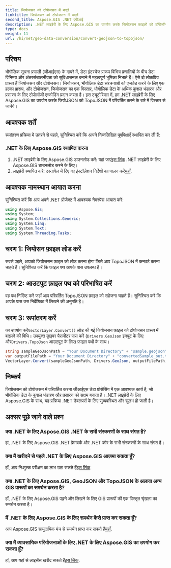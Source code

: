 ```yaml
---
title: जियोजसन को टोपोजसन में बदलें
linktitle: जियोजसन को टोपोजसन में बदलें
second_title: Aspose.GIS .NET एपीआई
description: .NET लाइब्रेरी के लिए Aspose.GIS का उपयोग करके जियोजसन फ़ाइलों को टॉपोजॉन प्रारूप में सहजता से परिवर्तित करने का तरीका जानें। अपनी जीआईएस डेटा प्रोसेसिंग दक्षता बढ़ाएँ।
type: docs
weight: 11
url: /hi/net/geo-data-conversion/convert-geojson-to-topojson/
---
```

## परिचय
भौगोलिक सूचना प्रणाली (जीआईएस) के दायरे में, डेटा इंटरचेंज प्रारूप विभिन्न प्रणालियों के बीच डेटा विनिमय और अंतरसंचालनीयता को सुविधाजनक बनाने में महत्वपूर्ण भूमिका निभाते हैं। ऐसे दो लोकप्रिय प्रारूप हैं जियोजसन और टोपोजसन। जियोजसन, भौगोलिक डेटा संरचनाओं को एन्कोड करने के लिए एक हल्का प्रारूप, और टोपोजसन, जियोजसन का एक विस्तार, भौगोलिक डेटा के अधिक कुशल भंडारण और प्रसारण के लिए टोपोलॉजी एन्कोडिंग प्रदान करता है। इस ट्यूटोरियल में, हम .NET लाइब्रेरी के लिए Aspose.GIS का उपयोग करके जियोJSON को TopoJSON में परिवर्तित करने के बारे में विस्तार से जानेंगे।
## आवश्यक शर्तें
रूपांतरण प्रक्रिया में उतरने से पहले, सुनिश्चित करें कि आपने निम्नलिखित पूर्वापेक्षाएँ स्थापित कर ली हैं:
### .NET के लिए Aspose.GIS स्थापित करना
1.  .NET लाइब्रेरी के लिए Aspose.GIS डाउनलोड करें: यहां जाएं[इस लिंक](https://releases.aspose.com/gis/net/) .NET लाइब्रेरी के लिए Aspose.GIS डाउनलोड करने के लिए।
2.  लाइब्रेरी स्थापित करें: दस्तावेज़ में दिए गए इंस्टॉलेशन निर्देशों का पालन करें[यहाँ](https://reference.aspose.com/gis/net/).

## आवश्यक नामस्थान आयात करना
सुनिश्चित करें कि आप अपने .NET प्रोजेक्ट में आवश्यक नेमस्पेस आयात करें:
```csharp
using Aspose.Gis;
using System;
using System.Collections.Generic;
using System.Linq;
using System.Text;
using System.Threading.Tasks;
```

## चरण 1: जियोसन फ़ाइल लोड करें
सबसे पहले, आपको जियोजसन फ़ाइल को लोड करना होगा जिसे आप TopoJSON में कनवर्ट करना चाहते हैं। सुनिश्चित करें कि फ़ाइल पथ आपके पास उपलब्ध है।
## चरण 2: आउटपुट फ़ाइल पथ को परिभाषित करें
वह पथ निर्दिष्ट करें जहाँ आप परिवर्तित TopoJSON फ़ाइल को सहेजना चाहते हैं। सुनिश्चित करें कि आपके पास उस निर्देशिका में लिखने की अनुमति है।
## चरण 3: रूपांतरण करें
 का उपयोग करें`VectorLayer.Convert()` लोड की गई जियोजसन फ़ाइल को टोपोजसन प्रारूप में बदलने की विधि। उपयुक्त ड्राइवर पैरामीटर पास करें (`Drivers.GeoJson` इनपुट के लिए और`Drivers.TopoJson` आउटपुट के लिए) फ़ाइल पथों के साथ।
```csharp
string sampleGeoJsonPath = "Your Document Directory" + "sample.geojson";
var outputFilePath = "Your Document Directory" + "convertedSample_out.topojson";
VectorLayer.Convert(sampleGeoJsonPath, Drivers.GeoJson, outputFilePath, Drivers.TopoJson);
```

## निष्कर्ष
जियोजसन को टोपोजसन में परिवर्तित करना जीआईएस डेटा प्रोसेसिंग में एक आवश्यक कार्य है, जो भौगोलिक डेटा के कुशल भंडारण और प्रसारण को सक्षम बनाता है। .NET लाइब्रेरी के लिए Aspose.GIS के साथ, यह प्रक्रिया .NET डेवलपर्स के लिए सुव्यवस्थित और सुलभ हो जाती है।
## अक्सर पूछे जाने वाले प्रश्न
### क्या .NET के लिए Aspose.GIS .NET के सभी संस्करणों के साथ संगत है?
हां, .NET के लिए Aspose.GIS .NET फ्रेमवर्क और .NET कोर के सभी संस्करणों के साथ संगत है।
### क्या मैं खरीदने से पहले .NET के लिए Aspose.GIS आज़मा सकता हूँ?
 हाँ, आप निःशुल्क परीक्षण का लाभ उठा सकते हैं[इस लिंक](https://releases.aspose.com/).
### क्या .NET के लिए Aspose.GIS, GeoJSON और TopoJSON के अलावा अन्य GIS प्रारूपों का समर्थन करता है?
हाँ, .NET के लिए Aspose.GIS पढ़ने और लिखने के लिए GIS प्रारूपों की एक विस्तृत श्रृंखला का समर्थन करता है।
### मैं .NET के लिए Aspose.GIS के लिए समर्थन कैसे प्राप्त कर सकता हूँ?
 आप Aspose.GIS सामुदायिक मंच से समर्थन प्राप्त कर सकते हैं[यहाँ](https://forum.aspose.com/c/gis/33).
### क्या मैं व्यावसायिक परियोजनाओं के लिए .NET के लिए Aspose.GIS का उपयोग कर सकता हूँ?
 हां, आप यहां से लाइसेंस खरीद सकते हैं[इस लिंक](https://purchase.aspose.com/buy).